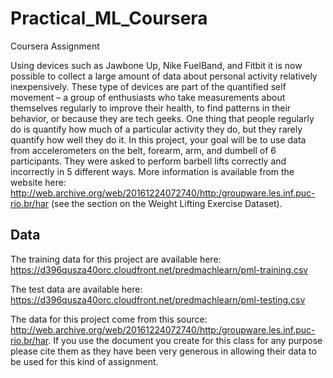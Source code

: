 # Practical_ML_Coursera
Coursera Assignment

Using devices such as Jawbone Up, Nike FuelBand, and Fitbit it is now possible to collect a large amount of data about 
personal activity relatively inexpensively. These type of devices are part of the quantified self movement – a group of enthusiasts 
who take measurements about themselves regularly to improve their health, to find patterns in their behavior, or because they are tech 
geeks. One thing that people regularly do is quantify how much of a particular activity they do, but they rarely quantify how well they 
do it. In this project, your goal will be to use data from accelerometers on the belt, forearm, arm, and dumbell of 6 participants. They 
were asked to perform barbell lifts correctly and incorrectly in 5 different ways. More information is available from the website 
here: http://web.archive.org/web/20161224072740/http:/groupware.les.inf.puc-rio.br/har (see the section on the Weight Lifting Exercise 
Dataset).

## Data

The training data for this project are available here:
https://d396qusza40orc.cloudfront.net/predmachlearn/pml-training.csv

The test data are available here:
https://d396qusza40orc.cloudfront.net/predmachlearn/pml-testing.csv

The data for this project come from this source: 
http://web.archive.org/web/20161224072740/http:/groupware.les.inf.puc-rio.br/har. 
If you use the document you create for this class for any purpose please cite them as they have been very generous in allowing their 
data to be used for this kind of assignment.
